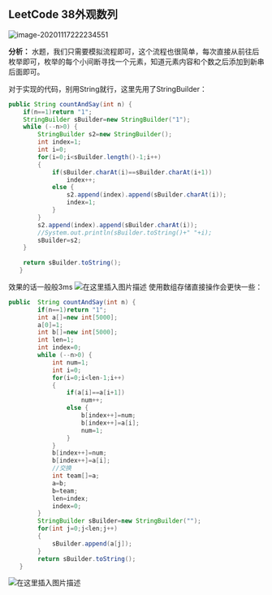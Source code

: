 ## LeetCode 38外观数列
![image-20201117222234551](https://bigsai.oss-cn-shanghai.aliyuncs.com/img/image-20201117222234551.png)

**分析：**
水题，我们只需要模拟流程即可，这个流程也很简单，每次直接从前往后枚举即可，枚举的每个小间断寻找一个元素，知道元素内容和个数之后添加到新串后面即可。

对于实现的代码，别用String就行，这里先用了StringBuilder：

```java
public String countAndSay(int n) {
    if(n==1)return "1";
	StringBuilder sBuilder=new StringBuilder("1");
	while (--n>0) {
		StringBuilder s2=new StringBuilder();
		int index=1;
		int i=0;
		for(i=0;i<sBuilder.length()-1;i++)
		{
			if(sBuilder.charAt(i)==sBuilder.charAt(i+1))
				index++;
			else {
				s2.append(index).append(sBuilder.charAt(i));
				index=1;
			}
		}
		s2.append(index).append(sBuilder.charAt(i));
		//System.out.println(sBuilder.toString()+" "+i);
		sBuilder=s2;    
	}
	
	return sBuilder.toString();
   }
```
效果的话一般般3ms
![在这里插入图片描述](https://img-blog.csdnimg.cn/2020101119065414.png?x-oss-process=image/watermark,type_ZmFuZ3poZW5naGVpdGk,shadow_10,text_aHR0cHM6Ly9ibG9nLmNzZG4ubmV0L3FxXzQwNjkzMTcx,size_1,color_FFFFFF,t_70)
使用数组存储直接操作会更快一些：

```java
public  String countAndSay(int n) {
		if(n==1)return "1";
		int a[]=new int[5000];
		a[0]=1;
		int b[]=new int[5000];
		int len=1;
		int index=0;
		while (--n>0) {
			int num=1;
			int i=0;
			for(i=0;i<len-1;i++)
			{
				if(a[i]==a[i+1])
					num++;
				else {
					b[index++]=num;
					b[index++]=a[i];
					num=1;
				}
			}
			b[index++]=num;
			b[index++]=a[i];
			//交换
			int team[]=a;
			a=b;
			b=team;
			len=index;
			index=0;
		}
		StringBuilder sBuilder=new StringBuilder("");
		for(int j=0;j<len;j++)
		{
			sBuilder.append(a[j]);
		}
		return sBuilder.toString();
   }
```



![在这里插入图片描述](https://img-blog.csdnimg.cn/20201011190857807.png?x-oss-process=image/watermark,type_ZmFuZ3poZW5naGVpdGk,shadow_10,text_aHR0cHM6Ly9ibG9nLmNzZG4ubmV0L3FxXzQwNjkzMTcx,size_1,color_FFFFFF,t_70)